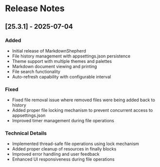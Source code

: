 # Release Notes

## [25.3.1] - 2025-07-04

### Added
- Initial release of MarkdownShepherd
- File history management with appsettings.json persistence
- Theme support with multiple themes and palettes
- Markdown document viewing and printing
- File search functionality
- Auto-refresh capability with configurable interval

### Fixed
- Fixed file removal issue where removed files were being added back to history
- Added proper file locking mechanism to prevent concurrent access to appsettings.json
- Improved timer management during file operations

### Technical Details
- Implemented thread-safe file operations using lock mechanism
- Added proper cleanup of resources in finally blocks
- Improved error handling and user feedback
- Enhanced UI responsiveness during file operations 
